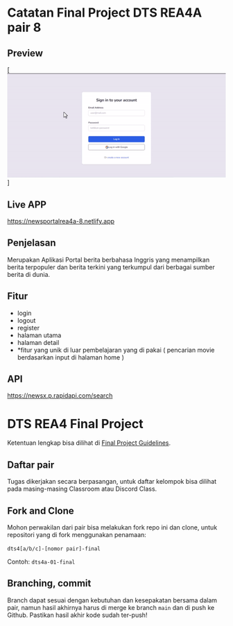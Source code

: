 # Catatan Final Project DTS REA4A pair 8

## Preview
[![Preview](preview.gif)]

## Live APP
https://newsportalrea4a-8.netlify.app

## Penjelasan
Merupakan Aplikasi Portal berita berbahasa Inggris yang menampilkan berita terpopuler dan berita terkini yang terkumpul dari berbagai sumber berita di dunia.

## Fitur
- login
- logout
- register
- halaman utama
- halaman detail
- *fitur yang unik di luar pembelajaran yang di pakai ( pencarian movie berdasarkan input di halaman home )

## API
https://newsx.p.rapidapi.com/search





# DTS REA4 Final Project

Ketentuan lengkap bisa dilihat di [Final Project Guidelines](https://docs.google.com/document/d/122KyWNQ4xxU4aFwWbM4vIfH7LM4AH2CZEZa3YsEHjCk). 

## Daftar pair

Tugas dikerjakan secara berpasangan, untuk daftar kelompok bisa dilihat pada masing-masing Classroom atau Discord Class.

## Fork and Clone

Mohon perwakilan dari pair bisa melakukan fork repo ini dan clone, untuk repositori yang di fork menggunakan penamaan:

`dts4[a/b/c]-[nomor pair]-final`

Contoh: `dts4a-01-final`

## Branching, commit

Branch dapat sesuai dengan kebutuhan dan kesepakatan bersama dalam pair, namun hasil akhirnya harus di merge ke branch `main` dan di push ke Github. Pastikan hasil akhir kode sudah ter-push!
